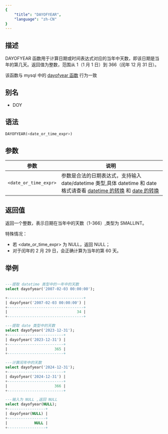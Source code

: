 ```yaml
---
{
    "title": "DAYOFYEAR",
    "language": "zh-CN"
}
---
```


## 描述

DAYOFYEAR 函数用于计算日期或时间表达式对应的当年中天数，即该日期是当年的第几天。返回值为整数，范围从 1（1 月 1 日）到 366（闰年 12 月 31 日）。

该函数与 mysql 中的 [dayofyear 函数](https://dev.mysql.com/doc/refman/8.4/en/date-and-time-functions.html#function_dayofyear) 行为一致


## 别名

- DOY

## 语法

```sql
DAYOFYEAR(<date_or_time_expr>)
```

## 参数

| 参数 | 说明 |
| -- | -- |
| `<date_or_time_expr>` | 参数是合法的日期表达式，支持输入 date/datetime 类型,具体 datetime 和 date 格式请查看 [datetime 的转换](../../../../../current/sql-manual/basic-element/sql-data-types/conversion/datetime-conversion) 和 [date 的转换](../../../../../current/sql-manual/basic-element/sql-data-types/conversion/date-conversion)  |

## 返回值

返回一个整数，表示日期在当年中的天数（1-366）,类型为 SMALLINT。

特殊情况：

- 若 <date_or_time_expr> 为 NULL，返回 NULL；
- 对于闰年的 2 月 29 日，会正确计算为当年的第 60 天。

## 举例

```sql

---提取 datetime 类型中的一年中的天数
select dayofyear('2007-02-03 00:00:00');

+----------------------------------+
| dayofyear('2007-02-03 00:00:00') |
+----------------------------------+
|                               34 |
+----------------------------------+

---提取 date 类型中的天数
select dayofyear('2023-12-31');
+-------------------------+
| dayofyear('2023-12-31') |
+-------------------------+
|                     365 |
+-------------------------+

---计算闰年中的天数
select dayofyear('2024-12-31');
+-------------------------+
| dayofyear('2024-12-31') |
+-------------------------+
|                     366 |
+-------------------------+

---输入为 NULL ,返回 NULL
select dayofyear(NULL);
+-----------------+
| dayofyear(NULL) |
+-----------------+
|            NULL |
+-----------------+
```